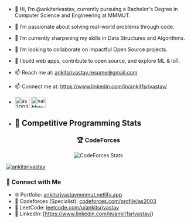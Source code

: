 - 👋 Hi, I’m @ankitsrivastav, currently pursuing a Bachelor's Degree in Computer Science and Engineering at MMMUT.
- 👀 I’m passionate about solving real-world problems through code.
- 🌱 I’m currently sharpening my skills in Data Structures and Algorithms.
- 💞️ I’m looking to collaborate on impactful Open Source projects.
- 🚀 I build web apps, contribute to open source, and explore ML & IoT.
- 📫 Reach me at: ankitsrivastav.resume@gmail.com
- 📫 Connect me at: https://www.linkedin.com/in/ankit1srivastav/
- <a href="https://codeforces.com/profile/as2003" target="blank"><img align="center" src="https://raw.githubusercontent.com/rahuldkjain/github-profile-readme-generator/master/src/images/icons/Social/codeforces.svg" alt="as2003" height="30" width="40" /></a>
<a href="https://instagram.com/vaibhav._sri" target="blank"><img align="center" src="https://raw.githubusercontent.com/rahuldkjain/github-profile-readme-generator/master/src/images/icons/Social/instagram.svg" alt="vaibhav._sri" height="30" width="40" /></a>

- ## 🎯 Competitive Programming Stats
<div align="center">

### 🏆 CodeForces
<img src="https://codeforces-readme-stats.vercel.app/api/card?username=as2003&theme=dark&show_icons=true" alt="CodeForces Stats"/>
</div>

<p align="left"> <a href="https://github.com/ryo-ma/github-profile-trophy"><img src="https://github-profile-trophy.vercel.app/?username=ankitmrj" alt="ankitsrivastav" /></a> </p>


### 🔗 Connect with Me
- 🌐 Portfolio: [ankitsrivastavmmmut.netlify.app](https://ankitsrivastavmmmut.netlify.app/)
- 🧠 Codeforces (Specialist): [codeforces.com/profile/as2003](https://codeforces.com/profile/as2003)
- 🧩 LeetCode: [leetcode.com/u/ankitsrivastav](https://leetcode.com/u/ankitsrivastav/)
- 💼 LinkedIn: [https://www.linkedin.com/in/ankit1srivastav/)

